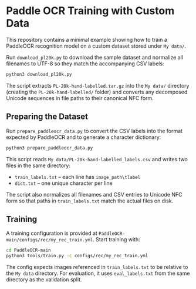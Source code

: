 # Paddle OCR Training with Custom Data

This repository contains a minimal example showing how to train a PaddleOCR
recognition model on a custom dataset stored under `My data/`.

Run `download_pl20k.py` to download the sample dataset and normalize all
filenames to UTF-8 so they match the accompanying CSV labels:

```bash
python3 download_pl20k.py
```

The script extracts `PL-20k-hand-labelled.tar.gz` into the `My data/` directory
(creating the `PL-20k-hand-labelled/` folder) and converts any decomposed
Unicode sequences in file paths to their canonical NFC form.

## Preparing the Dataset

Run `prepare_paddleocr_data.py` to convert the CSV labels into the format
expected by PaddleOCR and to generate a character dictionary:

```bash
python3 prepare_paddleocr_data.py
```

This script reads `My data/PL-20k-hand-labelled_labels.csv` and writes two files
in the same directory:

- `train_labels.txt` – each line has `image_path\tlabel`
- `dict.txt` – one unique character per line

The script also normalizes all filenames and CSV entries to Unicode NFC form so
that paths in `train_labels.txt` match the actual files on disk.

## Training

A training configuration is provided at
`PaddleOCR-main/configs/rec/my_rec_train.yml`. Start training with:

```bash
cd PaddleOCR-main
python3 tools/train.py -c configs/rec/my_rec_train.yml
```

The config expects images referenced in `train_labels.txt` to be relative to the
`My data` directory. For evaluation, it uses `eval_labels.txt` from the same
directory as the validation split.
